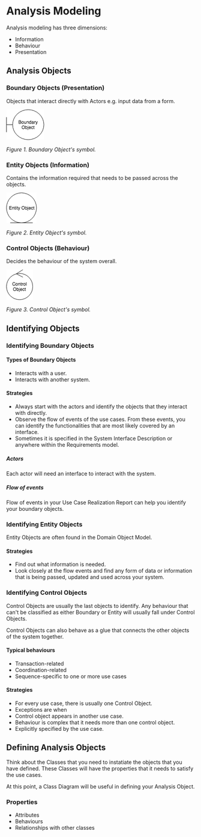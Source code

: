 # Analysis Modeling

Analysis modeling has three dimensions:

- Information
- Behaviour
- Presentation

## Analysis Objects

### Boundary Objects (Presentation)

Objects that interact directly with Actors e.g. input data from a form.


![Boundary Object](BoundaryObject.png)

*Figure 1. Boundary Object's symbol.*

### Entity Objects (Information)

Contains the information required that needs to be passed across the objects.

![Entity Object](EntityObject.png)

*Figure 2. Entity Object's symbol.*

### Control Objects (Behaviour)

Decides the behaviour of the system overall.

![Control Object](ControlObject.png)

*Figure 3. Control Object's symbol.*

## Identifying Objects

### Identifying Boundary Objects

#### Types of Boundary Objects
- Interacts with a user.
- Interacts with another system.

#### Strategies
- Always start with the actors and identify the objects that they interact with directly. 
- Observe the flow of events of the use cases. From these events, you can identify the functionalities that are most likely covered by an interface.
- Sometimes it is specified in the System Interface Description or anywhere within the Requirements model.

##### Actors
Each actor will need an interface to interact with the system.

##### Flow of events
Flow of events in your Use Case Realization Report can help you identify your boundary objects.


### Identifying Entity Objects

Entity Objects are often found in the Domain Object Model.

#### Strategies
- Find out what information is needed.
- Look closely at the flow events and find any form of data or information that is being passed, updated and used across your system.

### Identifying Control Objects

Control Objects are usually the last objects to identify. Any behaviour that can't be classified as either Boundary or Entity will usually fall under Control Objects.

Control Objects can also behave as a glue that connects the other objects of the system together.

#### Typical behaviours
- Transaction-related
- Coordination-related
- Sequence-specific to one or more use cases

#### Strategies
- For every use case, there is usually one Control Object.
- Exceptions are when 
 - Control object appears in another use case.
 - Behaviour is complex that it needs more than one control object.
 - Explicitly specified by the use case.

## Defining Analysis Objects
 
 Think about the Classes that you need to instatiate the objects that you have defined. 
 These Classes will have the properties that it needs to satisfy the use cases.
 
At this point, a Class Diagram will be useful in defining your Analysis Object.
 
### Properties
 - Attributes
 - Behaviours
 - Relationships with other classes
  

 


